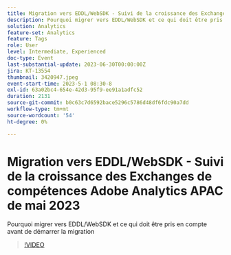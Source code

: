 ```yaml
---
title: Migration vers EDDL/WebSDK - Suivi de la croissance des Exchanges de compétences Adobe Analytics APAC de mai 2023
description: Pourquoi migrer vers EDDL/WebSDK et ce qui doit être pris en compte avant de démarrer la migration
solution: Analytics
feature-set: Analytics
feature: Tags
role: User
level: Intermediate, Experienced
doc-type: Event
last-substantial-update: 2023-06-30T00:00:00Z
jira: KT-13554
thumbnail: 3420947.jpeg
event-start-time: 2023-5-1 08:30-8
exl-id: 63a02bc4-654e-42d3-95f9-ee91a1adfc52
duration: 2131
source-git-commit: b0c63c7d6592bace5296c5786d48df6fdc90a7dd
workflow-type: tm+mt
source-wordcount: '54'
ht-degree: 0%

---
```


# Migration vers EDDL/WebSDK - Suivi de la croissance des Exchanges de compétences Adobe Analytics APAC de mai 2023

Pourquoi migrer vers EDDL/WebSDK et ce qui doit être pris en compte avant de démarrer la migration

>[!VIDEO](https://video.tv.adobe.com/v/3420947/?learn=on)
